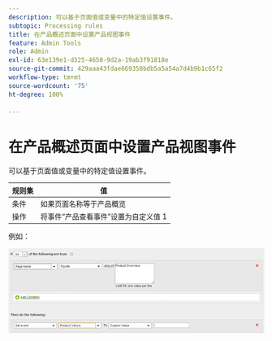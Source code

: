 ```yaml
---
description: 可以基于页面值或变量中的特定值设置事件。
subtopic: Processing rules
title: 在产品概述页面中设置产品视图事件
feature: Admin Tools
role: Admin
exl-id: 63e139e1-d325-4650-9d2a-19ab3f91818e
source-git-commit: 429aaa43fdae669350bdb5a5a54a7d4b9b1c65f2
workflow-type: tm+mt
source-wordcount: '75'
ht-degree: 100%

---
```


# 在产品概述页面中设置产品视图事件

可以基于页面值或变量中的特定值设置事件。

| 规则集 | 值 |
|---|---|
| 条件 | 如果页面名称等于产品概览 |
| 操作 | 将事件“产品查看事件”设置为自定义值 1 |

例如：

![](assets/set-product-view-event.png)
